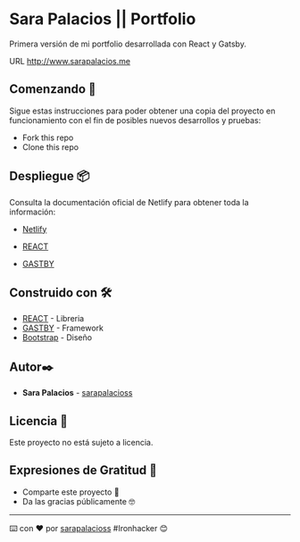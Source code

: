 # Sara Palacios || Portfolio

Primera versión de mi portfolio desarrollada con React y Gatsby.

URL http://www.sarapalacios.me

## Comenzando 🚀

Sigue estas instrucciones para poder obtener una copia del proyecto en funcionamiento con el fin de posibles nuevos desarrollos y pruebas:

- Fork this repo
- Clone this repo

## Despliegue 📦

Consulta la documentación oficial de Netlify para obtener toda la información:

* [Netlify](https://www.netlify.com) 

* [REACT](https://es.reactjs.org) 

* [GASTBY](https://www.gatsbyjs.com) 

## Construido con 🛠️

* [REACT](https://es.reactjs.org) - Libreria 
* [GASTBY](https://www.gatsbyjs.com) - Framework
* [Bootstrap](https://getbootstrap.com) - Diseño

## Autor✒️

* **Sara Palacios** - [sarapalacioss](https://github.com/sarapalacioss)


## Licencia 📄

Este proyecto no está sujeto a licencia.

## Expresiones de Gratitud 🎁

* Comparte este proyecto 📢
* Da las gracias públicamente 🤓

---
⌨️ con ❤️ por [sarapalacioss](https://github.com/sarapalacioss) #Ironhacker 😊